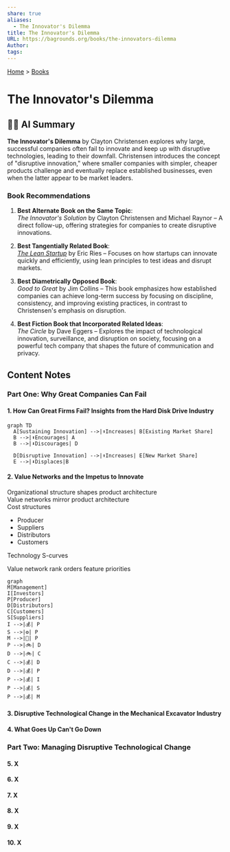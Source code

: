 ```yaml
---
share: true
aliases:
  - The Innovator's Dilemma
title: The Innovator's Dilemma
URL: https://bagrounds.org/books/the-innovators-dilemma
Author: 
tags: 
---
```

[Home](../index.md) > [Books](./index.md)  
# The Innovator's Dilemma  
## 🤖💬 AI Summary  
**The Innovator's Dilemma** by Clayton Christensen explores why large, successful companies often fail to innovate and keep up with disruptive technologies, leading to their downfall. Christensen introduces the concept of "disruptive innovation," where smaller companies with simpler, cheaper products challenge and eventually replace established businesses, even when the latter appear to be market leaders.  
  
### Book Recommendations  
1. **Best Alternate Book on the Same Topic**:    
   *The Innovator's Solution* by Clayton Christensen and Michael Raynor – A direct follow-up, offering strategies for companies to create disruptive innovations.  
  
2. **Best Tangentially Related Book**:    
   *[The Lean Startup](./the-lean-startup.md)* by Eric Ries – Focuses on how startups can innovate quickly and efficiently, using lean principles to test ideas and disrupt markets.  
  
3. **Best Diametrically Opposed Book**:    
   *Good to Great* by Jim Collins – This book emphasizes how established companies can achieve long-term success by focusing on discipline, consistency, and improving existing practices, in contrast to Christensen's emphasis on disruption.  
  
4. **Best Fiction Book that Incorporated Related Ideas**:    
   *The Circle* by Dave Eggers – Explores the impact of technological innovation, surveillance, and disruption on society, focusing on a powerful tech company that shapes the future of communication and privacy.  
  
## Content Notes  
### Part One: Why Great Companies Can Fail  
#### 1. How Can Great Firms Fail? Insights from the Hard Disk Drive Industry  
```mermaid  
graph TD  
  A[Sustaining Innovation] -->|⬆️Increases| B[Existing Market Share]  
  B -->|⬆️Encourages| A  
  B -->|⬇️Discourages| D  
    
  D[Disruptive Innovation] -->|⬆️Increases| E[New Market Share]  
  E -->|⬇️Displaces|B  
  ```  
  
#### 2. Value Networks and the Impetus to Innovate  
Organizational structure shapes product architecture  
Value networks mirror product architecture  
Cost structures   
  
- Producer  
- Suppliers  
- Distributors  
- Customers  
  
Technology S-curves  
  
Value network rank orders feature priorities  
  
```mermaid  
graph  
M[Management]  
I[Investors]  
P[Producer]  
D[Distributors]  
C[Customers]  
S[Suppliers]  
I -->|💰| P  
S -->|⚙️| P  
M -->|🧭| P  
P -->|🚲| D  
D -->|🚲| C  
C -->|💰| D  
D -->|💰| P  
P -->|💰| I  
P -->|💰| S  
P -->|💰| M  
  ```  
  
#### 3. Disruptive Technological Change in the Mechanical Excavator Industry  
  
#### 4. What Goes Up Can't Go Down   
  
### Part Two: Managing Disruptive Technological Change  
#### 5. X  
#### 6. X  
#### 7. X  
#### 8. X  
#### 9. X  
#### 10. X  
